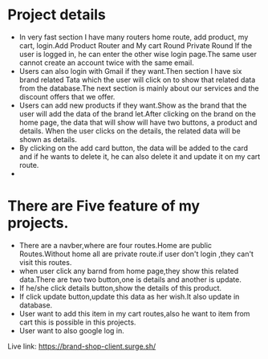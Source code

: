 # Project details
* In very fast section I have many routers home route, add product, my cart, login.Add Product Router and My cart Round Private Round If the user is logged in, he can enter the other wise login page.The same user cannot create an account twice with the same email.
* Users can also login with Gmail if they want.Then section I have six brand related Tata which the user will click on to show that related data from the database.The next section is mainly about our services and the discount offers that we offer.
* Users can add new products if they want.Show as the brand that the user will add the data of the brand let.After clicking on the brand on the home page, the data that will show will have two buttons, a product and details. When the user clicks on the details, the related data will be shown as details.
* By clicking on the add card button, the data will be added to the card and if he wants to delete it, he can also delete it and update it on my cart route.
* 
# There are Five feature of my projects.
* There are a navber,where are four routes.Home are public Routes.Without home all are private route.if user don't login ,they can't visit this routes.
* when user click any barnd from home page,they show this related data.There are two two button,one is details and another is update.
* If he/she click details button,show the details of this product.
* If click update button,update this data as her wish.It also update in database.
* User want to add this item in my cart routes,also he want to item from cart this is possible in this projects.
* User want to also google log in.

Live link: https://brand-shop-client.surge.sh/
